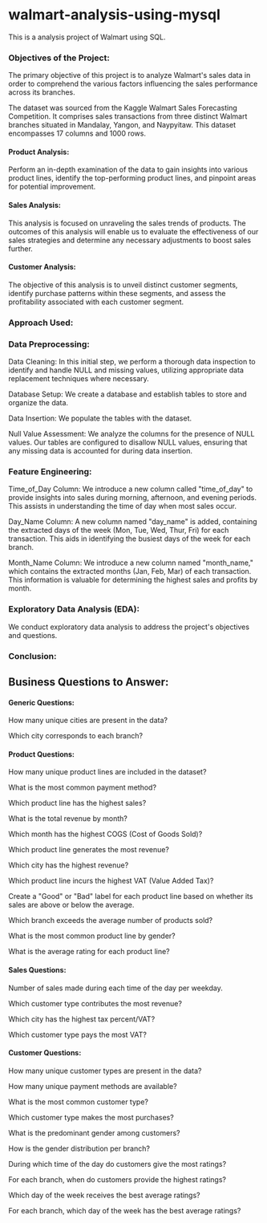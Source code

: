 # walmart-analysis-using-mysql
This is a analysis project of Walmart using SQL.
### Objectives of the Project:
The primary objective of this project is to analyze Walmart's sales data in order to comprehend the various factors influencing the sales performance across its branches.

The dataset was sourced from the Kaggle Walmart Sales Forecasting Competition. It comprises sales transactions from three distinct Walmart branches situated in Mandalay, Yangon, and Naypyitaw. This dataset encompasses 17 columns and 1000 rows.

#### Product Analysis:
Perform an in-depth examination of the data to gain insights into various product lines, identify the top-performing product lines, and pinpoint areas for potential improvement.

#### Sales Analysis:
This analysis is focused on unraveling the sales trends of products. The outcomes of this analysis will enable us to evaluate the effectiveness of our sales strategies and determine any necessary adjustments to boost sales further.

#### Customer Analysis:
The objective of this analysis is to unveil distinct customer segments, identify purchase patterns within these segments, and assess the profitability associated with each customer segment.


### Approach Used:

### Data Preprocessing:

Data Cleaning: In this initial step, we perform a thorough data inspection to identify and handle NULL and missing values, utilizing appropriate data replacement techniques where necessary.

Database Setup: We create a database and establish tables to store and organize the data.

Data Insertion: We populate the tables with the dataset.

Null Value Assessment: We analyze the columns for the presence of NULL values. Our tables are configured to disallow NULL values, ensuring that any missing data is accounted for during data insertion.

### Feature Engineering:

Time_of_Day Column: We introduce a new column called "time_of_day" to provide insights into sales during morning, afternoon, and evening periods. This assists in understanding the time of day when most sales occur.

Day_Name Column: A new column named "day_name" is added, containing the extracted days of the week (Mon, Tue, Wed, Thur, Fri) for each transaction. This aids in identifying the busiest days of the week for each branch.

Month_Name Column: We introduce a new column named "month_name," which contains the extracted months (Jan, Feb, Mar) of each transaction. This information is valuable for determining the highest sales and profits by month.

### Exploratory Data Analysis (EDA):

We conduct exploratory data analysis to address the project's objectives and questions.

### Conclusion:

## Business Questions to Answer:

#### Generic Questions:

How many unique cities are present in the data?

Which city corresponds to each branch?


#### Product Questions:

How many unique product lines are included in the dataset?

What is the most common payment method?

Which product line has the highest sales?

What is the total revenue by month?

Which month has the highest COGS (Cost of Goods Sold)?

Which product line generates the most revenue?

Which city has the highest revenue?

Which product line incurs the highest VAT (Value Added Tax)?

Create a "Good" or "Bad" label for each product line based on whether its sales are above or below the average.

Which branch exceeds the average number of products sold?

What is the most common product line by gender?

What is the average rating for each product line?

#### Sales Questions:

Number of sales made during each time of the day per weekday.

Which customer type contributes the most revenue?

Which city has the highest tax percent/VAT?

Which customer type pays the most VAT?


#### Customer Questions:

How many unique customer types are present in the data?

How many unique payment methods are available?

What is the most common customer type?

Which customer type makes the most purchases?

What is the predominant gender among customers?

How is the gender distribution per branch?

During which time of the day do customers give the most ratings?

For each branch, when do customers provide the highest ratings?

Which day of the week receives the best average ratings?

For each branch, which day of the week has the best average ratings?


